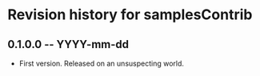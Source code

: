 # Revision history for samplesContrib

## 0.1.0.0  -- YYYY-mm-dd

* First version. Released on an unsuspecting world.
